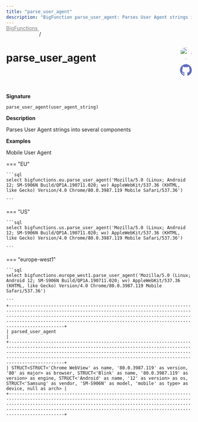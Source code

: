 ```yaml
---
title: "parse_user_agent"
description: "BigFunction parse_user_agent: Parses User Agent strings into several components"
---
```


<a style="color: gray; position: relative; top: -1rem" href="..">BigFunctions </a> / 

# parse_user_agent


<div style="position: relative; top: -4rem; margin-bottom:  -2rem; text-align: right; z-index: 9999;">
  
  <a href="https://www.linkedin.com/in/anatolec/" title="Author: Anatole Callies" target="_blank">
    <img src="https://ca.slack-edge.com/T01LGTNUWTE-U044NKG25GX-7469e33feefb-512" width="32" style=" border-radius: 50% !important">
  </a>
  
  <a href="parse_user_agent.yaml" title="Edit on GitHub" target="_blank"><svg xmlns="http://www.w3.org/2000/svg" width="32" height="32" viewBox="0 0 24 24"><path fill="#5d6cc0" d="M12 0c-6.626 0-12 5.373-12 12 0 5.302 3.438 9.8 8.207 11.387.599.111.793-.261.793-.577v-2.234c-3.338.726-4.033-1.416-4.033-1.416-.546-1.387-1.333-1.756-1.333-1.756-1.089-.745.083-.729.083-.729 1.205.084 1.839 1.237 1.839 1.237 1.07 1.834 2.807 1.304 3.492.997.107-.775.418-1.305.762-1.604-2.665-.305-5.467-1.334-5.467-5.931 0-1.311.469-2.381 1.236-3.221-.124-.303-.535-1.524.117-3.176 0 0 1.008-.322 3.301 1.23.957-.266 1.983-.399 3.003-.404 1.02.005 2.047.138 3.006.404 2.291-1.552 3.297-1.23 3.297-1.23.653 1.653.242 2.874.118 3.176.77.84 1.235 1.911 1.235 3.221 0 4.609-2.807 5.624-5.479 5.921.43.372.823 1.102.823 2.222v3.293c0 .319.192.694.801.576 4.765-1.589 8.199-6.086 8.199-11.386 0-6.627-5.373-12-12-12z"/></svg></a>
</div>



**Signature** 
```
parse_user_agent(user_agent_string)
```

**Description**

Parses User Agent strings into several components





**Examples**



<span style="color: var(--md-typeset-a-color);">Mobile User Agent</span>









=== "EU"

    ```sql
    select bigfunctions.eu.parse_user_agent('Mozilla/5.0 (Linux; Android 12; SM-S906N Build/QP1A.190711.020; wv) AppleWebKit/537.36 (KHTML, like Gecko) Version/4.0 Chrome/80.0.3987.119 Mobile Safari/537.36')
    
    ```




=== "US"

    ```sql
    select bigfunctions.us.parse_user_agent('Mozilla/5.0 (Linux; Android 12; SM-S906N Build/QP1A.190711.020; wv) AppleWebKit/537.36 (KHTML, like Gecko) Version/4.0 Chrome/80.0.3987.119 Mobile Safari/537.36')
    
    ```




=== "europe-west1"

    ```sql
    select bigfunctions.europe_west1.parse_user_agent('Mozilla/5.0 (Linux; Android 12; SM-S906N Build/QP1A.190711.020; wv) AppleWebKit/537.36 (KHTML, like Gecko) Version/4.0 Chrome/80.0.3987.119 Mobile Safari/537.36')
    
    ```









<pre style="margin-top: -1rem;">
<code style="padding-top: 0px; padding-bottom: 0px;">+-------------------------------------------------------------------------------------------------------------------------------------------------------------------------------------------------------------------------------------------------------------------------------------------------------------+
| parsed_user_agent                                                                                                                                                                                                                                                                                           |
+-------------------------------------------------------------------------------------------------------------------------------------------------------------------------------------------------------------------------------------------------------------------------------------------------------------+
| STRUCT&lt;STRUCT&lt;&#39;Chrome WebView&#39; as name, &#39;80.0.3987.119&#39; as version, &#39;80&#39; as major&gt; as browser, STRUCT&lt;&#39;Blink&#39; as name, &#39;80.0.3987.119&#39; as version&gt; as engine, STRUCT&lt;&#39;Android&#39; as name, &#39;12&#39; as version&gt; as os, STRUCT&lt;&#39;Samsung&#39; as vendor, &#39;SM-S906N&#39; as model, &#39;mobile&#39; as type&gt; as device, null as arch&gt; |
+-------------------------------------------------------------------------------------------------------------------------------------------------------------------------------------------------------------------------------------------------------------------------------------------------------------+
</code>
</pre>









